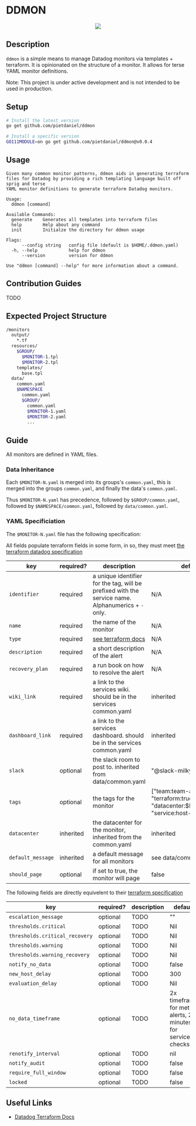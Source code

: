 # DDMON

<p align="center">
  <img src="https://wikimon.net/images/0/02/Dodomon.jpg">
</p>

## Description

`ddmon` is a simple means to manage Datadog monitors via templates + terraform.
It is opinionated on the structure of a monitor.
It allows for terse YAML monitor definitions.

Note: This project is under active development and is not intended to be used in production.

## Setup

```sh
# Install the latest version
go get github.com/pietdaniel/ddmon

# Install a specific version
GO111MODULE=on go get github.com/pietdaniel/ddmon@v0.0.4
```

## Usage

```text
Given many common monitor patterns, ddmon aids in generating terraform
files for Datadog by providing a rich templating language built off sprig and terse
YAML monitor definitions to generate terraform Datadog monitors.

Usage:
  ddmon [command]

Available Commands:
  generate    Generates all templates into terraform files
  help        Help about any command
  init        Initialze the directory for ddmon usage

Flags:
      --config string   config file (default is $HOME/.ddmon.yaml)
  -h, --help            help for ddmon
      --version         version for ddmon

Use "ddmon [command] --help" for more information about a command.
```

## Contribution Guides

TODO

## Expected Project Structure

```bash
/monitors
  output/
    *.tf
  resources/
    $GROUP/
      $MONITOR-1.tpl
      $MONITOR-2.tpl
    templates/
      base.tpl
  data/
    common.yaml
    $NAMESPACE
      common.yaml
      $GROUP/
        common.yaml
        $MONITOR-1.yaml
        $MONITOR-2.yaml
        ...
```

## Guide

All monitors are defined in YAML files.

### Data Inheritance

Each `$MONITOR-N.yaml` is merged into its groups's `common.yaml`, this is merged into the groups `common.yaml`, and finally the data's `common.yaml`.

Thus `$MONITOR-N.yaml` has precedence, followed by `$GROUP/common.yaml`, followed by `$NAMESPACE/common.yaml`, followed by `data/common.yaml`.

### YAML Specificiation

The `$MONITOR-N.yaml` file has the following specification:

All fields populate terraform fields in some form, in so, they must meet [the terraform datadog specification](https://www.terraform.io/docs/providers/datadog/r/monitor.html)

| key               | required? | description                                                                                        | default                                                                                |
|-------------------|-----------|----------------------------------------------------------------------------------------------------|----------------------------------------------------------------------------------------|
| `identifier`      | required  | a unique identifier for the tag, will be prefixed with the service name. Alphanumerics + `-` only. | N/A                                                                                    |
| `name`            | required  | the name of the monitor                                                                            | N/A                                                                                    |
| `type`            | required  | [see terraform docs](https://www.terraform.io/docs/providers/datadog/r/monitor.html#type)          | N/A                                                                                    |
| `description`     | required  | a short description of the alert                                                                   | N/A                                                                                    |
| `recovery_plan`   | required  | a run book on how to resolve the alert                                                             | N/A                                                                                    |
| `wiki_link`       | required  | a link to the services wiki. should be in the services common.yaml                                 | inherited                                                                              |
| `dashboard_link`  | required  | a link to the services dashboard. should be in the services common.yaml                            | inherited                                                                              |
| `slack`           | optional  | the slack room to post to. inherited from data/common.yaml                                         | "@slack-milkyway-ops"                                                                  |
| `tags`            | optional  | the tags for the monitor                                                                           | ["team:team-aaa", "terraform:true", "datacenter:$DATACENTER", "service:host-conumser"] |
| `datacenter`      | inherited | the datacenter for the monitor, inherited from the common.yaml                                     | inherited                                                                              |
| `default_message` | inherited | a default message for all monitors                                                                 | see data/common.yaml                                                                   |
| `should_page`     | optional  | if set to true, the monitor will page                                                              | false                                                                                  |

The following fields are directly equivelent to their [terraform specification](https://www.terraform.io/docs/providers/datadog/r/monitor.html)

| key                            | required? | description | default                                                       |
|--------------------------------|-----------|-------------|---------------------------------------------------------------|
| `escalation_message`           | optional  | TODO        | ""                                                            |
| `thresholds.critical`          | optional  | TODO        | Nil                                                           |
| `thresholds.critical_recovery` | optional  | TODO        | Nil                                                           |
| `thresholds.warning`           | optional  | TODO        | Nil                                                           |
| `thresholds.warning_recovery`  | optional  | TODO        | Nil                                                           |
| `notify_no_data`               | optional  | TODO        | false                                                         |
| `new_host_delay`               | optional  | TODO        | 300                                                           |
| `evaluation_delay`             | optional  | TODO        | Nil                                                           |
| `no_data_timeframe`            | optional  | TODO        | 2x timeframe for metric alerts, 2 minutes for service checks. |
| `renotify_interval`            | optional  | TODO        | nil                                                           |
| `notify_audit`                 | optional  | TODO        | false                                                         |
| `require_full_window`          | optional  | TODO        | false                                                         |
| `locked`                       | optional  | TODO        | false                                                         |

## Useful Links

* [Datadog Terraform Docs](https://www.terraform.io/docs/providers/datadog/r/monitor.html)
